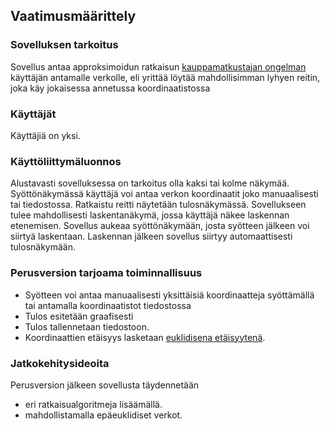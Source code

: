 ## Vaatimusmäärittely

### Sovelluksen tarkoitus

Sovellus antaa approksimoidun ratkaisun [kauppamatkustajan ongelman](https://fi.wikipedia.org/wiki/Kauppamatkustajan_ongelma) käyttäjän antamalle verkolle, eli yrittää löytää mahdollisimman lyhyen reitin, joka käy jokaisessa annetussa koordinaatistossa

### Käyttäjät

Käyttäjiä on yksi.

### Käyttöliittymäluonnos

Alustavasti sovelluksessa on tarkoitus olla kaksi tai kolme näkymää. Syöttönäkymässä käyttäjä voi antaa verkon koordinaatit joko manuaalisesti tai tiedostossa. Ratkaistu reitti näytetään tulosnäkymässä. Sovellukseen tulee mahdollisesti laskentanäkymä, jossa käyttäjä näkee laskennan etenemisen. Sovellus aukeaa syöttönäkymään, josta syötteen jälkeen voi siirtyä laskentaan. Laskennan jälkeen sovellus siirtyy automaattisesti tulosnäkymään.

### Perusversion tarjoama toiminnallisuus

* Syötteen voi antaa manuaalisesti yksittäisiä koordinaatteja syöttämällä tai antamalla koordinaatistot tiedostossa
* Tulos esitetään graafisesti
* Tulos tallennetaan tiedostoon.
* Koordinaattien etäisyys lasketaan [euklidisena etäisyytenä](https://fi.wikipedia.org/wiki/Euklidinen_metriikka).


### Jatkokehitysideoita

Perusversion jälkeen sovellusta täydennetään 
* eri ratkaisualgoritmeja lisäämällä.
* mahdollistamalla epäeuklidiset verkot.
